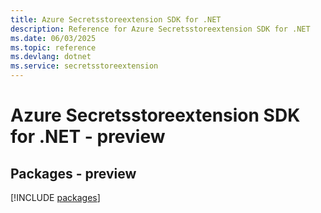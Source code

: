 ```yaml
---
title: Azure Secretsstoreextension SDK for .NET
description: Reference for Azure Secretsstoreextension SDK for .NET
ms.date: 06/03/2025
ms.topic: reference
ms.devlang: dotnet
ms.service: secretsstoreextension
---
```

# Azure Secretsstoreextension SDK for .NET - preview
## Packages - preview
[!INCLUDE [packages](secretsstoreextension-index.md)]